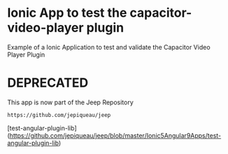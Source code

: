 # Ionic App to test the capacitor-video-player plugin
Example of a Ionic Application to test and validate the Capacitor Video Player Plugin

# DEPRECATED
This app is now part of the Jeep Repository

```
https://github.com/jepiqueau/jeep 
```

[test-angular-plugin-lib] (https://github.com/jepiqueau/jeep/blob/master/Ionic5Angular9Apps/test-angular-plugin-lib)

